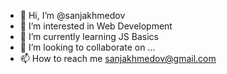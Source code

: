 - 👋 Hi, I’m @sanjakhmedov
- 👀 I’m interested in Web Development
- 🌱 I’m currently learning JS Basics
- 💞️ I’m looking to collaborate on ...
- 📫 How to reach me sanjakhmedov@gmail.com

<!---
sanjakhmedov/sanjakhmedov is a ✨ special ✨ repository because its `README.md` (this file) appears on your GitHub profile.
You can click the Preview link to take a look at your changes.
--->

